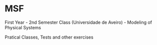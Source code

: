 # MSF
First Year - 2nd Semester Class (Universidade de Aveiro) - Modeling of Physical Systems

Pratical Classes, Tests and other exercises
